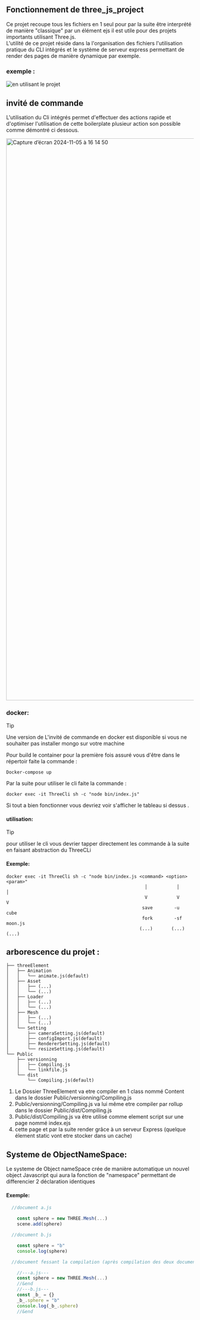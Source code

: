 ## Fonctionnement de three_js_project
Ce projet recoupe tous les fichiers en 1 seul pour par la suite être interprété de manière "classique" par un élément ejs il est utile pour des projets importants utilisant Three.js.<br>
L'utilité de ce projet réside dans la l'organisation des fichiers l'utilisation pratique du CLI intégrés et le système de serveur express permettant de render des pages de manière
dynamique par exemple.

### exemple :
![en utilisant le projet](https://github.com/user-attachments/assets/815de4d4-ab72-4f29-96fb-5797fa45b4db)

invité de commande
---
<p>
  L'utilisation du Cli intégrés permet d'effectuer des actions rapide et d'optimiser l'utilisation de cette boilerplate plusieur action son
  possible comme démontré ci dessous.
</p>
  <img width="1509" alt="Capture d’écran 2024-11-05 à 16 14 50" src="https://github.com/user-attachments/assets/62435a55-b798-4465-95ac-77d5896c1206">

### docker:

> [!TIP]
> Une version de L'invité de commande en docker est disponible si vous ne souhaiter pas installer mongo sur votre machine

Pour build le container pour la première fois assuré vous d'être dans le répertoir faite la commande :
```
Docker-compose up
```
Par la suite pour utiliser le cli faite la commande : 
```
docker exec -it ThreeCli sh -c "node bin/index.js"
```
Si tout a bien fonctionner vous devriez voir s'afficher le tableau si dessus .
#### utilisation:
> [!TIP]
> pour utiliser le cli vous devrier tapper directement les commande à la suite en faisant abstraction du ThreeCLi

#### Exemple:
```
docker exec -it ThreeCli sh -c "node bin/index.js <command> <option> <param>"
                                                    │           │        │ 
                                                    V           V        V
                                                   save        -u       cube
                                                   fork        -sf      moon.js
                                                  (...)       (...)     (...)
```

 arborescence du projet :
 ---
 
```
├── threeElement
│   ├── Animation
│   │   └── animate.js(default)
│   ├── Asset
│   │   ├── (...)
│   │   └── (...)
│   ├── Loader
│   │   ├── (...)
│   │   └── (...)
│   ├── Mesh
│   │   ├── (...)
│   │   └── (...)
│   └── Setting
│       ├── cameraSetting.js(default)
│       ├── configImport.js(default)
│       ├── RendererSetting.js(default)
│       └── resizeSetting.js(default)
└── Public
    ├── versionning
    │   ├── Compiling.js
    │   └── linkfile.js
    └── dist
        └── Compiling.js(default)
```

1) Le Dossier ThreeElement va etre compiler en 1 class nommé Content dans le dossier Public/versionning/Compiling.js 
2) Public/versionning/Compiling.js  va lui même etre compiler par rollup dans le dossier Public/dist/Compiling.js
3) Public/dist/Compiling.js va être utilisé comme element script sur une page nommé index.ejs
4) cette page et par la suite render grâce à un serveur Express (quelque élement static vont etre stocker dans un cache) 

Systeme de ObjectNameSpace:
---
 Le systeme de Object nameSpace crée de manière automatique un nouvel object Javascript qui aura la fonction de "namespace" permettant de differencier 2 déclaration identiques
#### Exemple:
```javascript
  //document a.js

  	const sphere = new THREE.Mesh(...)
  	scene.add(sphere)

  //document b.js

  	const sphere = "b"
  	console.log(sphere)

  //document fessant la compilation (après compilation des deux documents)

  	//---a.js---
  	const sphere = new THREE.Mesh(...)
  	//&end
  	//---b.js---
  	const _b_ = {}
    _b_.sphere = "b"
  	console.log(_b_.sphere)
  	//&end


